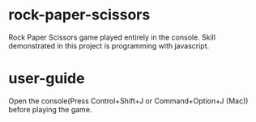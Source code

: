 # rock-paper-scissors
Rock Paper Scissors game played entirely in the console. Skill demonstrated in this project is programming with javascript.

# user-guide
Open the console(Press Control+Shift+J or Command+Option+J (Mac)) before playing the game.